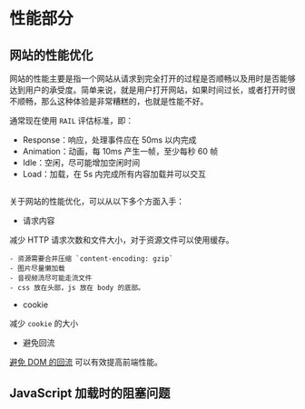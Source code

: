 # 性能部分

## 网站的性能优化

网站的性能主要是指一个网站从请求到完全打开的过程是否顺畅以及用时是否能够达到用户的承受度。简单来说，就是用户打开网站，如果时间过长，或者打开时很不顺畅，那么这种体验是非常糟糕的，也就是性能不好。

通常现在使用 `RAIL` 评估标准，即：

- Response：响应，处理事件应在 50ms 以内完成
- Animation：动画，每 10ms 产生一帧，至少每秒 60 帧
- Idle：空闲，尽可能增加空闲时间
- Load：加载，在 5s 内完成所有内容加载并可以交互

<img :src="$withBase('/assets/roadmap/frontend/rail.png')" alt="">

关于网站的性能优化，可以从以下多个方面入手：

- 请求内容

减少 HTTP 请求次数和文件大小，对于资源文件可以使用缓存。

    - 资源需要合并压缩 `content-encoding: gzip`
    - 图片尽量懒加载
    - 音视频流尽可能走流文件
    - css 放在头部，js 放在 body 的底部。

- cookie

减少 `cookie` 的大小

- 避免回流

[避免 DOM 的回流](./principle.html#避免-dom-的回流) 可以有效提高前端性能。

## JavaScript 加载时的阻塞问题
